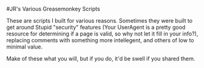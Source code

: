 #JR's Various Greasemonkey Scripts

These are scripts I built for various reasons. Sometimes they were built to get around Stupid "security" features (Your UserAgent is a pretty good resource for determining if a page is valid, so why not let it fill in your info?), replacing comments with something more intellegent, and others of low to minimal value. 

Make of these what you will, but if you do, it'd be swell if you shared them.


